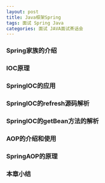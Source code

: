 ```yaml
---
layout: post
title: Java框架Spring
tags: 面试 Spring Java
categories: 面试 JAVA面试茶话会
---
```

### Spring家族的介绍
### IOC原理
### SpringIOC的应用
### SpringIOC的refresh源码解析
### SpringIOC的getBean方法的解析
### AOP的介绍和使用
### SpringAOP的原理
### 本章小结